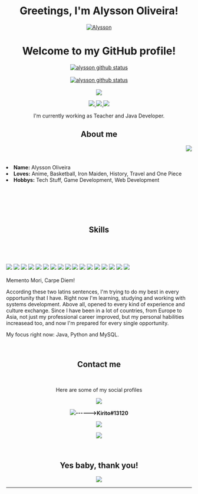 <h1 align="center">Greetings, I'm Alysson Oliveira!</h1>
<p align="center">
  <a href="https://github.com/dunkelhai"><img src="https://wallpapercave.com/wp/wp4727521.jpg" alt=" Alysson"></a>
</p>

<h1 align="center">Welcome to my GitHub profile!</h1>

<p align="center">
  <a href="https://github.com/dunkelhai"><img src="https://github-readme-stats.vercel.app/api?username=dunkelhai&hide_border=true&show_icons=true&theme=dracula" alt="alysson github status"></a><br><br>
   <a href="https://github.com/dunkelhai"><img src="https://github-readme-stats.vercel.app/api/top-langs/?username=dunkelhai&theme=dracula&hide_border=true" alt="alysson github status"></a><br><br>
  <a href="https://github.com/dunkelhai"><img src="http://github-readme-streak-stats.herokuapp.com?user=dunkelhai&theme=dracula&hide_border=true&date_format=j%20M%5B%20Y%5D"></a>
</p>

<p align="center">
 <a href="mailto: darthvader.alysson@gmail.com">
 <img src="https://img.shields.io/badge/-Alysson-c14438?style=flat-square&logo=Gmail&logoColor=white&link=mailto:darthvader.alysson@gmail.com"/>
 </a>
 <a href="https://www.linkedin.com/in/alysson-oliveira-397a63197/">
 <img src="https://img.shields.io/badge/-Alysson-blue?style=flat-square&logo=Linkedin&logoColor=white&link=https://www.linkedin.com/in/alysson-oliveira-397a63197/"/>
 </a>
 <a href="https://www.instagram.com/dunkelhai/">
 <img src="https://img.shields.io/badge/-Alysson-purple?style=flat-square&logo=Instagram&logoColor=white&link=https://www.instagram.com/dunkelhai/"/>
 </a> 
</p>

<p align="center"> I'm currently working as Teacher and Java Developer.</p>


<h2 align="center"> About me </h2>
  <div align="center">
<img src="https://c.tenor.com/tlP1gAvWPmAAAAAC/kono-suba-anime.gif" align="right">
  </div>
  <br>
  <br>
  <br>
<li>
 <b>Name:</b> Alysson Oliveira</li>
</li>
<li><b>Loves:</b> Anime, Basketball, Iron Maiden, History, Travel and One Piece</li>
<li>
<b>Hobbys:</b> Tech Stuff, Game Development, Web Development
</li>
<br><br><br>
</div>
<div>
  <br>
  <br>
<h2 align="center"> Skills </h2>
 <br>
<p>
</div>
<div>
  <br>
<p align="left"><img src="https://img.shields.io/badge/mysql-%2300f.svg?style=for-the-badge&logo=mysql&logoColor=white"/> <img src="https://img.shields.io/badge/html5%20-%23E34F26.svg?&style=for-the-badge&logo=html5&logoColor=white"/> <img src="https://img.shields.io/badge/css3%20-%231572B6.svg?&style=for-the-badge&logo=css3&logoColor=white"/> <img src="https://img.shields.io/badge/postgres-%23316192.svg?style=for-the-badge&logo=postgresql&logoColor=white"/> <img src="https://img.shields.io/badge/javascript%20-%23323330.svg?&style=for-the-badge&logo=javascript&logoColor=%23F7DF1E"/> <img src="https://img.shields.io/badge/git%20-%23F05033.svg?&style=for-the-badge&logo=git&logoColor=white"/> <img src="https://img.shields.io/badge/.NET-5C2D91?style=for-the-badge&logo=.net&logoColor=white"/> <img src="https://img.shields.io/badge/spring-%236DB33F.svg?style=for-the-badge&logo=spring&logoColor=white"/> <img src="https://img.shields.io/badge/c%23-%23239120.svg?style=for-the-badge&logo=c-sharp&logoColor=white"/> <img src="https://img.shields.io/badge/javascript-%23323330.svg?style=for-the-badge&logo=javascript&logoColor=%23F7DF1E"/> <img src="https://img.shields.io/badge/java-%23ED8B00.svg?style=for-the-badge&logo=java&logoColor=white"/> <img src="https://img.shields.io/badge/python-3670A0?style=for-the-badge&logo=python&logoColor=ffdd54"/> <img src="https://img.shields.io/badge/docker-%230db7ed.svg?style=for-the-badge&logo=docker&logoColor=white"/> <img src="https://img.shields.io/badge/azure-%230072C6.svg?style=for-the-badge&logo=microsoftazure&logoColor=white"/> <img src="https://img.shields.io/badge/sublime_text-%23575757.svg?style=for-the-badge&logo=sublime-text&logoColor=important"/> <img src="https://img.shields.io/badge/Ubuntu-E95420?style=for-the-badge&logo=ubuntu&logoColor=white"/> <img src="https://img.shields.io/badge/-Swagger-%23Clojure?style=for-the-badge&logo=swagger&logoColor=white"/> <br><br>
Memento Mori, Carpe Diem!

According these two latins sentences, I'm trying to do my best in every opportunity that I have. Right now I'm learning, studying and working with systems development. Above all, opened to every kind of experience and culture exchange. Since I have been in a lot of countries, from Europe to Asia, not just my professional career improved, but my personal habilities increasead too, and now I'm prepared for every single opportunity.

My focus right now: Java, Python and MySQL.
</p>
<br>
<h2 align="center"> Contact me </h2>
<br>
<p align="center">Here are some of my social profiles</p>
<p align="center"><a href="https://www.crunchyroll.com/pt-br/user/Hades-dono" target="_blank"><img src="https://img.shields.io/badge/Crunchyroll-F47521?style=for-the-badge&logo=crunchyroll&logoColor=white"/>
<p align="center"><a href="https://www.battle.net" target="_blank"><img src="https://img.shields.io/badge/battle.net-%2300AEFF.svg?style=for-the-badge&logo=battle.net&logoColor=white"/></a><strong>------>Kirito#13120</strong>
<p align="center"><a href="https://www.battle.net" target="_blank"> <img src="https://img.shields.io/badge/xbox-%23107C10.svg?style=for-the-badge&logo=xbox&logoColor=white"/></a>   
<p align="center"><a href="https://www.battle.net" target="_blank"> <img src="https://img.shields.io/badge/PSN-%230070D1.svg?style=for-the-badge&logo=Playstation&logoColor=white"/> 
</a>     
  
</p>
</div>
<br>
<div>
<h2 align="center">Yes baby, thank you!</h2>
<div align="center">
<img src="https://c.tenor.com/N5v8Cqz0DY0AAAAC/makise-kirusu-steins-gate.gif">
</div>
<hr>
</div>
</div>
    </center>
</body>

